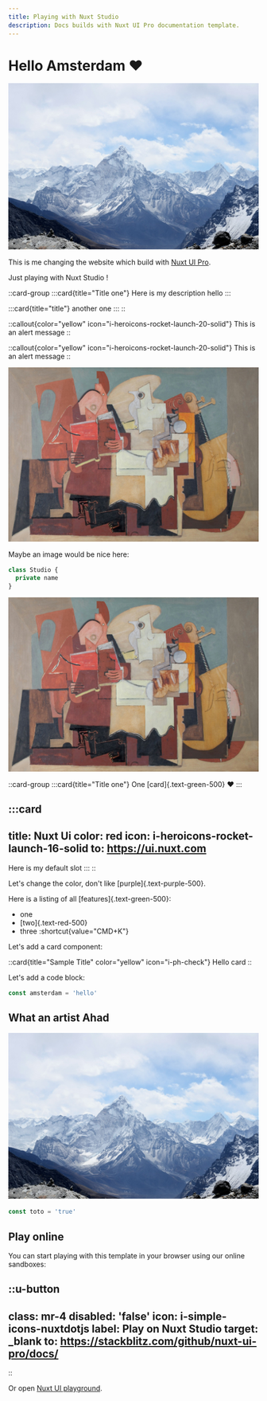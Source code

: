 ```yaml
---
title: Playing with Nuxt Studio
description: Docs builds with Nuxt UI Pro documentation template.
---
```


# Hello Amsterdam ❤️

![Mountain.jpg](/Mountain.jpg)

This  is me changing the website which build with [Nuxt UI Pro](https://ui.nuxt.com/pro).

Just playing with Nuxt Studio !

::card-group
  :::card{title="Title one"}
  Here is my description hello
  :::

  :::card{title="title"}
  another one
  :::
::

::callout{color="yellow" icon="i-heroicons-rocket-launch-20-solid"}
This is an alert message
::

::callout{color="yellow" icon="i-heroicons-rocket-launch-20-solid"}
This is an alert message
::

![Mountain.jpg](/birmingham-museums-trust-0f1vVflVO1M-unsplash.jpg)

Maybe an image would be nice here:

```ts [index.ts]
class Studio {
  private name
}
```

![birmingham-museums-trust-0f1vVflVO1M-unsplash.jpg](/birmingham-museums-trust-0f1vVflVO1M-unsplash.jpg)

::card-group
  :::card{title="Title one"}
  One [card]{.text-green-500} ❤️
  :::

  :::card
  ---
  title: Nuxt Ui
  color: red
  icon: i-heroicons-rocket-launch-16-solid
  to: https://ui.nuxt.com
  ---
  Here is my default slot
  :::
::

Let's change the color, don't like [purple]{.text-purple-500}.

Here is a listing of all [features]{.text-green-500}:

- one
- [two]{.text-red-500}
- three :shortcut{value="CMD+K"}

Let's add a card component:

::card{title="Sample Title" color="yellow" icon="i-ph-check"}
Hello card
::

Let's add a code block:

```js [amsterdam.vue]
const amsterdam = 'hello'
```

## What an artist Ahad

![Mountain.jpg](/Mountain.jpg)

```js
const toto = 'true'
```

## Play online

You can start playing with this template in your browser using our online sandboxes:

::u-button
---
class: mr-4
disabled: 'false'
icon: i-simple-icons-nuxtdotjs
label: Play on Nuxt Studio
target: _blank
to: https://stackblitz.com/github/nuxt-ui-pro/docs/
---
::

Or open [Nuxt UI playground](https://ui.nuxt.com/playground).
